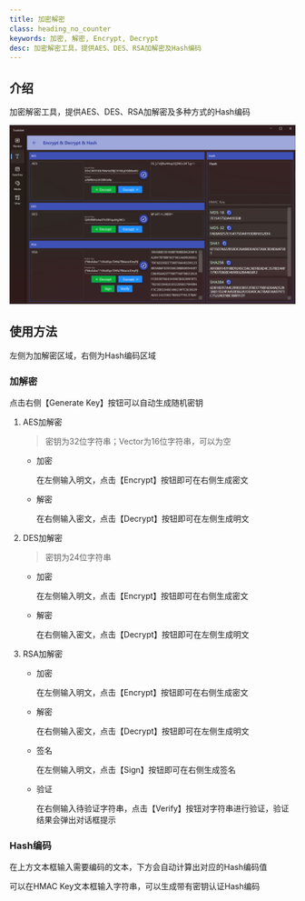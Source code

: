 ```yaml
---
title: 加密解密
class: heading_no_counter
keywords: 加密, 解密, Encrypt, Decrypt
desc: 加密解密工具，提供AES、DES、RSA加解密及Hash编码
---
```


## 介绍

加密解密工具，提供AES、DES、RSA加解密及多种方式的Hash编码

![](../../assets/images/ToolsSet/TSTEncrypt.png)

## 使用方法

左侧为加解密区域，右侧为Hash编码区域

### 加解密

点击右侧【Generate Key】按钮可以自动生成随机密钥
1. AES加解密
  
   > 密钥为32位字符串；Vector为16位字符串，可以为空

   * 加密

     在左侧输入明文，点击【Encrypt】按钮即可在右侧生成密文

   * 解密

     在右侧输入密文，点击【Decrypt】按钮即可在左侧生成明文
  
2. DES加解密
    > 密钥为24位字符串

    * 加密

      在左侧输入明文，点击【Encrypt】按钮即可在右侧生成密文

    * 解密

      在右侧输入密文，点击【Decrypt】按钮即可在左侧生成明文

3. RSA加解密
   * 加密

     在左侧输入明文，点击【Encrypt】按钮即可在右侧生成密文

   * 解密

     在右侧输入密文，点击【Decrypt】按钮即可在左侧生成明文

   * 签名

     在左侧输入明文，点击【Sign】按钮即可在右侧生成签名

   * 验证

     在右侧输入待验证字符串，点击【Verify】按钮对字符串进行验证，验证结果会弹出对话框提示

### Hash编码

在上方文本框输入需要编码的文本，下方会自动计算出对应的Hash编码值

可以在HMAC Key文本框输入字符串，可以生成带有密钥认证Hash编码